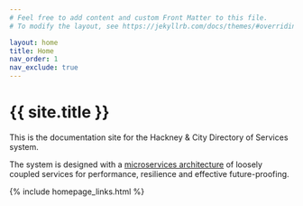 ```yaml
---
# Feel free to add content and custom Front Matter to this file.
# To modify the layout, see https://jekyllrb.com/docs/themes/#overriding-theme-defaults

layout: home
title: Home
nav_order: 1
nav_exclude: true
---
```

# {{ site.title }}

This is the documentation site for the Hackney & City Directory of Services system.

The system is designed with a [microservices architecture](https://microservices.io/) of loosely coupled services for performance, resilience and effective future-proofing.

{% include homepage_links.html %}
